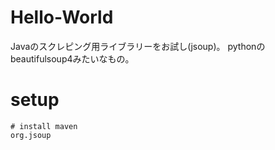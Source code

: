 # Hello-World
Javaのスクレピング用ライブラリーをお試し(jsoup)。
pythonのbeautifulsoup4みたいなもの。

# setup
```
# install maven
org.jsoup
```
